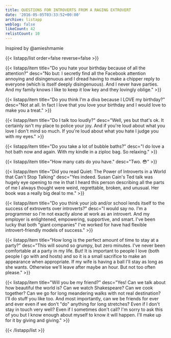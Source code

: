 ```yaml
---
title: QUESTIONS FOR INTROVERTS FROM A RAGING EXTROVERT
date: '2016-05-05T03:33:52+00:00'
archive: listapp
weblog: false
likeCount: 42
relistCount: 10
---
```


Inspired by @amieshmamie

<!--more-->

{{< listapp/list order=false reverse=false >}}

   {{< listapp/item title="Do you hate your birthday because of all the attention?"
      desc="No but: I secretly find all the Facebook attention annoying and disingenuous and I dread having to make a chipper reply to everyone (which is itself deeply disingenuous). And I never have parties. And my family knows I like to keep it low key and they lovingly oblige." >}}

   {{< listapp/item title="Do you think I'm a diva because I LOVE my birthday?"
      desc="Not at all. In fact I love that you love your birthday and I would love to make you a treat." >}}

   {{< listapp/item title="Do I talk too loudly?"
      desc="Well, yes but that's ok. It certainly isn't my place to police your joy. And if you're loud about what you love I don't mind so much. If you're loud about what you hate I judge you with my eyes." >}}

   {{< listapp/item title="Do you take a lot of bubble baths?"
      desc="I do love a hot bath now and again. With my kindle in a ziploc bag. So relaxing." >}}

   {{< listapp/item title="How many cats do you have."
      desc="Two. 😳" >}}

   {{< listapp/item title="Did you read Quiet: The Power of Introverts in a World that Can't Stop Talking"
      desc="Yes indeed. Susan Cain's Ted talk was hugely eye opening to me in that I heard this person describing all the parts of me I always thought were weird, regrettable, broken, and unusual. Her book was a really big deal to me." >}}

   {{< listapp/item title="Do you think your job and/or school lends itself to the success of extroverts over introverts?"
      desc="I would say no. I'm a programmer so I'm not exactly alone at work as an introvert. And my employer is enlightened, empowering, supportive, and smart. I've been lucky that both \"giant companies\" I've worked for have had flexible introvert-friendly models of success." >}}

   {{< listapp/item title="How long is the perfect amount of time to stay at a party?"
      desc="This will sound so grumpy, but zero minutes. I've never been comfortable at a party in my life. But! It is important to people I love (both people I go with and hosts) and so it is a small sacrifice to make an appearance when appropriate. If my wife is having a ball I'll stay as long as she wants. Otherwise we'll leave after maybe an hour. But not too often please." >}}

   {{< listapp/item title="Will you be my friend?"
      desc="Yes! Can we talk about how beautiful the world is? Can we watch Shakespeare? Can we cook together? Can we go for long meandering walks with not real destination? I'll do stuff you like too. And most importantly, can we be friends for ever and ever even if we don't \"do\" anything for long stretches? Even if I don't stay in touch very well? Even if I sometimes don't call? I'm sorry to ask this of you but I know enough about myself to know it will happen. I'll make up for it by giving and giving." >}}

{{< /listapp/list >}}
